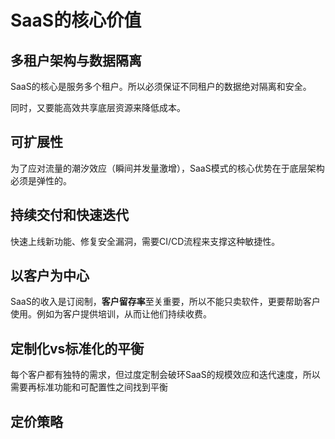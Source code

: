 # SaaS的核心价值

## 多租户架构与数据隔离

SaaS的核心是服务多个租户。所以必须保证不同租户的数据绝对隔离和安全。

同时，又要能高效共享底层资源来降低成本。

## 可扩展性

为了应对流量的潮汐效应（瞬间并发量激增），SaaS模式的核心优势在于底层架构必须是弹性的。

## 持续交付和快速迭代

快速上线新功能、修复安全漏洞，需要CI/CD流程来支撑这种敏捷性。

## 以客户为中心

SaaS的收入是订阅制，**客户留存率**至关重要，所以不能只卖软件，更要帮助客户使用。例如为客户提供培训，从而让他们持续收费。


## 定制化vs标准化的平衡

每个客户都有独特的需求，但过度定制会破环SaaS的规模效应和迭代速度，所以需要再标准功能和可配置性之间找到平衡



## 定价策略
